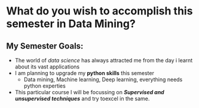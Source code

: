 # What do you wish to accomplish this semester in Data Mining?
## My Semester Goals: 
* The world of *data science* has always attracted me from the day i learnt about its vast applications
* I am planning to upgrade my **python skills** this semester
    * Data mining, Machine learning, Deep learning, everything needs python experties
* This particular course I will be focussing on ***Supervised and unsupervised techniques*** and try toexcel in the same.
